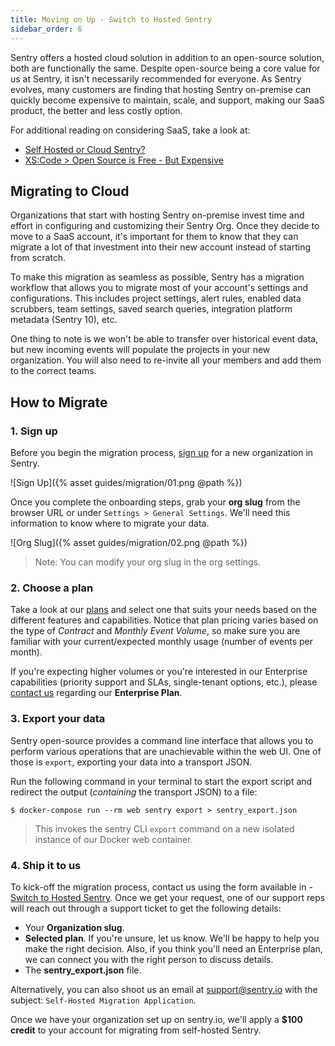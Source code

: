 ```yaml
---
title: Moving on Up - Switch to Hosted Sentry
sidebar_order: 6
---
```


Sentry offers a hosted cloud solution in addition to an open-source solution, both are functionally the same. Despite open-source being a core value for us at Sentry, it isn't necessarily recommended for everyone. As Sentry evolves, many customers are finding that hosting Sentry on-premise can quickly become expensive to maintain, scale, and support, making our SaaS product, the better and less costly option.

For additional reading on considering SaaS, take a look at:

- [Self Hosted or Cloud Sentry?](https://sentry.io/_/resources/about-sentry/self-hosted-vs-cloud/)
- [XS:Code > Open Source is Free - But Expensive](https://xscode.com/686/open-source-is-free-but-expensive/)

## Migrating to Cloud

 Organizations that start with hosting Sentry on-premise invest time and effort in configuring and customizing their Sentry Org. Once they decide to move to a SaaS account, it's important for them to know that they can migrate a lot of that investment into their new account instead of starting from scratch.

To make this migration as seamless as possible, Sentry has a migration workflow that allows you to migrate most of your account's settings and configurations. This includes project settings, alert rules, enabled data scrubbers, team settings, saved search queries, integration platform metadata (Sentry 10), etc.

One thing to note is we won't be able to transfer over historical event data, but new incoming events will populate the projects in your new organization. You will also need to re-invite all your members and add them to the correct teams.

## How to Migrate

### 1. Sign up

Before you begin the migration process, [sign up](https://sentry.io/signup/) for a new organization in Sentry.

![Sign Up]({% asset guides/migration/01.png @path %})

Once you complete the onboarding steps, grab your **org slug** from the browser URL or under `Settings > General Settings`. We'll need this information to know where to migrate your data.

![Org Slug]({% asset guides/migration/02.png @path %})

> Note: You can modify your org slug in the org settings.

### 2. Choose a plan

Take a look at our [plans](https://sentry.io/pricing/) and select one that suits your needs based on the different features and capabilities. Notice that plan pricing varies based on the type of _Contract_ and _Monthly Event Volume_, so make sure you are familiar with your current/expected monthly usage (number of events per month).

If you're expecting higher volumes or you're interested in our Enterprise capabilities (priority support and SLAs, single-tenant options, etc.), please [contact us](https://sentry.io/contact/enterprise/) regarding our **Enterprise Plan**.

### 3. Export your data

Sentry open-source provides a command line interface that allows you to perform various operations that are unachievable within the web UI. One of those is `export`, exporting your data into a transport JSON.

Run the following command in your terminal to start the export script and redirect the output (_containing_ the transport JSON) to a file:

    $ docker-compose run --rm web sentry export > sentry_export.json
    
> This invokes the sentry CLI `export` command on a new isolated instance of our Docker web container.

### 4. Ship it to us

To kick-off the migration process, contact us using the form available in - [Switch to Hosted Sentry](https://sentry.io/from/self-hosted/). Once we get your request, one of our support reps will reach out through a support ticket to get the following details:

- Your **Organization slug**.
- **Selected plan**. If you're unsure, let us know. We'll be happy to help you make the right decision. Also, if you think you'll need an Enterprise plan, we can connect you with the right person to discuss details.
- The **sentry_export.json** file.

Alternatively, you can also shoot us an email at <support@sentry.io> with the subject: `Self-Hosted Migration Application`.

Once we have your organization set up on sentry.io, we'll apply a **$100 credit** to your account for migrating from self-hosted Sentry.
